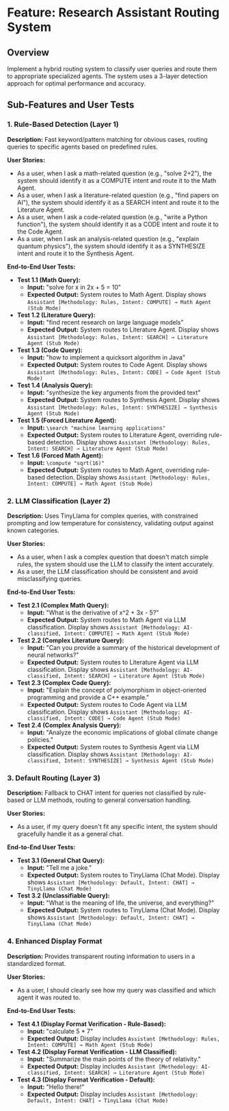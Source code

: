 # Feature: Research Assistant Routing System

## Overview

Implement a hybrid routing system to classify user queries and route them to appropriate specialized agents. The system uses a 3-layer detection approach for optimal performance and accuracy.

## Sub-Features and User Tests

### 1. Rule-Based Detection (Layer 1)

**Description:** Fast keyword/pattern matching for obvious cases, routing queries to specific agents based on predefined rules.

**User Stories:**
- As a user, when I ask a math-related question (e.g., "solve 2+2"), the system should identify it as a COMPUTE intent and route it to the Math Agent.
- As a user, when I ask a literature-related question (e.g., "find papers on AI"), the system should identify it as a SEARCH intent and route it to the Literature Agent.
- As a user, when I ask a code-related question (e.g., "write a Python function"), the system should identify it as a CODE intent and route it to the Code Agent.
- As a user, when I ask an analysis-related question (e.g., "explain quantum physics"), the system should identify it as a SYNTHESIZE intent and route it to the Synthesis Agent.

**End-to-End User Tests:**
- **Test 1.1 (Math Query):**
    - **Input:** "solve for x in 2x + 5 = 10"
    - **Expected Output:** System routes to Math Agent. Display shows `Assistant [Methodology: Rules, Intent: COMPUTE] → Math Agent (Stub Mode)`
- **Test 1.2 (Literature Query):**
    - **Input:** "find recent research on large language models"
    - **Expected Output:** System routes to Literature Agent. Display shows `Assistant [Methodology: Rules, Intent: SEARCH] → Literature Agent (Stub Mode)`
- **Test 1.3 (Code Query):**
    - **Input:** "how to implement a quicksort algorithm in Java"
    - **Expected Output:** System routes to Code Agent. Display shows `Assistant [Methodology: Rules, Intent: CODE] → Code Agent (Stub Mode)`
- **Test 1.4 (Analysis Query):**
    - **Input:** "synthesize the key arguments from the provided text"
    - **Expected Output:** System routes to Synthesis Agent. Display shows `Assistant [Methodology: Rules, Intent: SYNTHESIZE] → Synthesis Agent (Stub Mode)`
- **Test 1.5 (Forced Literature Agent):**
    - **Input:** `\search "machine learning applications"`
    - **Expected Output:** System routes to Literature Agent, overriding rule-based detection. Display shows `Assistant [Methodology: Rules, Intent: SEARCH] → Literature Agent (Stub Mode)`
- **Test 1.6 (Forced Math Agent):**
    - **Input:** `\compute "sqrt(16)"`
    - **Expected Output:** System routes to Math Agent, overriding rule-based detection. Display shows `Assistant [Methodology: Rules, Intent: COMPUTE] → Math Agent (Stub Mode)`

### 2. LLM Classification (Layer 2)

**Description:** Uses TinyLlama for complex queries, with constrained prompting and low temperature for consistency, validating output against known categories.

**User Stories:**
- As a user, when I ask a complex question that doesn't match simple rules, the system should use the LLM to classify the intent accurately.
- As a user, the LLM classification should be consistent and avoid misclassifying queries.

**End-to-End User Tests:**
- **Test 2.1 (Complex Math Query):**
    - **Input:** "What is the derivative of x^2 + 3x - 5?"
    - **Expected Output:** System routes to Math Agent via LLM classification. Display shows `Assistant [Methodology: AI-classified, Intent: COMPUTE] → Math Agent (Stub Mode)`
- **Test 2.2 (Complex Literature Query):**
    - **Input:** "Can you provide a summary of the historical development of neural networks?"
    - **Expected Output:** System routes to Literature Agent via LLM classification. Display shows `Assistant [Methodology: AI-classified, Intent: SEARCH] → Literature Agent (Stub Mode)`
- **Test 2.3 (Complex Code Query):**
    - **Input:** "Explain the concept of polymorphism in object-oriented programming and provide a C++ example."
    - **Expected Output:** System routes to Code Agent via LLM classification. Display shows `Assistant [Methodology: AI-classified, Intent: CODE] → Code Agent (Stub Mode)`
- **Test 2.4 (Complex Analysis Query):**
    - **Input:** "Analyze the economic implications of global climate change policies."
    - **Expected Output:** System routes to Synthesis Agent via LLM classification. Display shows `Assistant [Methodology: AI-classified, Intent: SYNTHESIZE] → Synthesis Agent (Stub Mode)`

### 3. Default Routing (Layer 3)

**Description:** Fallback to CHAT intent for queries not classified by rule-based or LLM methods, routing to general conversation handling.

**User Stories:**
- As a user, if my query doesn't fit any specific intent, the system should gracefully handle it as a general chat.

**End-to-End User Tests:**
- **Test 3.1 (General Chat Query):**
    - **Input:** "Tell me a joke."
    - **Expected Output:** System routes to TinyLlama (Chat Mode). Display shows `Assistant [Methodology: Default, Intent: CHAT] → TinyLlama (Chat Mode)`
- **Test 3.2 (Unclassifiable Query):**
    - **Input:** "What is the meaning of life, the universe, and everything?"
    - **Expected Output:** System routes to TinyLlama (Chat Mode). Display shows `Assistant [Methodology: Default, Intent: CHAT] → TinyLlama (Chat Mode)`

### 4. Enhanced Display Format

**Description:** Provides transparent routing information to users in a standardized format.

**User Stories:**
- As a user, I should clearly see how my query was classified and which agent it was routed to.

**End-to-End User Tests:**
- **Test 4.1 (Display Format Verification - Rule-Based):**
    - **Input:** "calculate 5 * 7"
    - **Expected Output:** Display includes `Assistant [Methodology: Rules, Intent: COMPUTE] → Math Agent (Stub Mode)`
- **Test 4.2 (Display Format Verification - LLM Classified):**
    - **Input:** "Summarize the main points of the theory of relativity."
    - **Expected Output:** Display includes `Assistant [Methodology: AI-classified, Intent: SEARCH] → Literature Agent (Stub Mode)`
- **Test 4.3 (Display Format Verification - Default):**
    - **Input:** "Hello there!"
    - **Expected Output:** Display includes `Assistant [Methodology: Default, Intent: CHAT] → TinyLlama (Chat Mode)`
